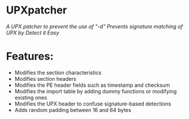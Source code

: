 # UPXpatcher
*A UPX patcher to prevent the use of "-d"*
*Prevents signature matching of UPX by Detect it Easy*

# Features:
- Modifies the section characteristics
- Modifies section headers
- Modifies the PE header fields such as timestamp and checksum
- Modifies the import table by adding dummy functions or modifying existing ones
- Modifies the UPX header to confuse signature-based detections
- Adds random padding between 16 and 64 bytes
